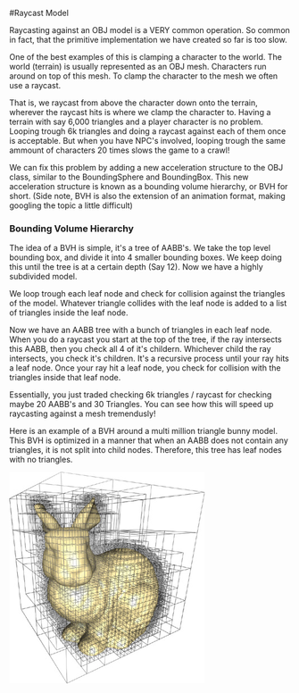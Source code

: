 #Raycast Model

Raycasting against an OBJ model is a VERY common operation. So common in fact, that the primitive implementation we have created so far is too slow.

One of the best examples of this is clamping a character to the world. The world (terrain) is usually represented as an OBJ mesh. Characters run around on top of this mesh. To clamp the character to the mesh we often use a raycast. 

That is, we raycast from above the character down onto the terrain, wherever the raycast hits is where we clamp the character to. Having a terrain with say 6,000 triangles and a player character is no problem. Looping trough 6k triangles and doing a raycast against each of them once is acceptable. But when you have NPC's involved, looping trough the same ammount of characters 20 times slows the game to a crawl!

We can fix this problem by adding a new acceleration structure to the OBJ class, similar to the BoundingSphere and BoundingBox. This new acceleration structure is known as a bounding volume hierarchy, or BVH for short. (Side note, BVH is also the extension of an animation format, making googling the topic a little difficult)

### Bounding Volume Hierarchy 

The idea of a BVH is simple, it's a tree of AABB's. We take the top level bounding box, and divide it into 4 smaller bounding boxes. We keep doing this until the tree is at a certain depth (Say 12). Now we have a highly subdivided model.

We loop trough each leaf node and check for collision against the triangles of the model. Whatever triangle collides with the leaf node is added to a list of triangles inside the leaf node. 

Now we have an AABB tree with a bunch of triangles in each leaf node. When you do a raycast you start at the top of the tree, if the ray intersects this AABB, then you check all 4 of it's childern. Whichever child the ray intersects, you check it's children. It's a recursive process until your ray hits a leaf node. Once your ray hit a leaf node, you check for collision with the triangles inside that leaf node.

Essentially, you just traded checking 6k triangles / raycast for checking maybe 20 AABB's and 30 Triangles. You can see how this will speed up raycasting against a mesh tremendusly!

Here is an example of a BVH around a multi million triangle bunny model. This BVH is optimized in a manner that when an AABB does not contain any triangles, it is not split into child nodes. Therefore, this tree has leaf nodes with no triangles.

![OCTREE](octree.jpg)